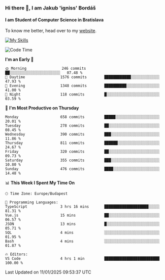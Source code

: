 ### Hi there 👋, I am Jakub 'igniss' Bordáš

#### I am Student of Computer Science in Bratislava
To know me better, head over to my [website](https://bordas.sk).

[![My Skills](https://skillicons.dev/icons?i=js,html,css,figma,svelte,java,kotlin,python,postgresql,typescript,nest,nodejs)](https://bordas.sk)


<!--START_SECTION:waka-->
![Code Time](http://img.shields.io/badge/Code%20Time-1%2C618%20hrs%2036%20mins-blue)

**I'm an Early 🐤** 

```text
🌞 Morning                246 commits         ██░░░░░░░░░░░░░░░░░░░░░░░   07.48 % 
🌆 Daytime                1576 commits        ████████████░░░░░░░░░░░░░   47.93 % 
🌃 Evening                1348 commits        ██████████░░░░░░░░░░░░░░░   41.00 % 
🌙 Night                  118 commits         █░░░░░░░░░░░░░░░░░░░░░░░░   03.59 % 
```
📅 **I'm Most Productive on Thursday** 

```text
Monday                   658 commits         █████░░░░░░░░░░░░░░░░░░░░   20.01 % 
Tuesday                  278 commits         ██░░░░░░░░░░░░░░░░░░░░░░░   08.45 % 
Wednesday                390 commits         ███░░░░░░░░░░░░░░░░░░░░░░   11.86 % 
Thursday                 811 commits         ██████░░░░░░░░░░░░░░░░░░░   24.67 % 
Friday                   320 commits         ██░░░░░░░░░░░░░░░░░░░░░░░   09.73 % 
Saturday                 355 commits         ███░░░░░░░░░░░░░░░░░░░░░░   10.80 % 
Sunday                   476 commits         ████░░░░░░░░░░░░░░░░░░░░░   14.48 % 
```


📊 **This Week I Spent My Time On** 

```text
🕑︎ Time Zone: Europe/Budapest

💬 Programming Languages: 
TypeScript               3 hrs 16 mins       ████████████████████░░░░░   81.31 % 
Vue.js                   15 mins             ██░░░░░░░░░░░░░░░░░░░░░░░   06.57 % 
JSON                     13 mins             █░░░░░░░░░░░░░░░░░░░░░░░░   05.71 % 
SQL                      4 mins              ░░░░░░░░░░░░░░░░░░░░░░░░░   01.95 % 
Bash                     4 mins              ░░░░░░░░░░░░░░░░░░░░░░░░░   01.87 % 

🔥 Editors: 
VS Code                  4 hrs 1 min         █████████████████████████   100.00 % 
```


 Last Updated on 11/01/2025 09:53:37 UTC
<!--END_SECTION:waka-->
